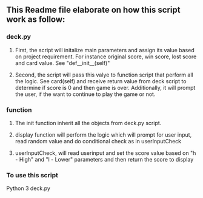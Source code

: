 ## This Readme file elaborate on how this script work as follow:
### deck.py
 1. First, the script will initalize main parameters and assign its value based on project requirement. For instance original score, win score, lost score and card value. See "def__init__(self)"

2. Second, the script will pass this valye to function script that perform all the logic. See card(self) and receive return value from deck script to determine if score is 0 and then game is over. Additionally, it will prompt the user, if the want to continue to play the game or not.

### function
1. The init function inherit all the objects from deck.py script. 

2. display function will perform the logic which will prompt for user input, read random value and do conditional check as in userInputCheck

3. userInputCheck, will read userinput and set the score value based on "h - High" and "l - Lower" parameters and then return the score to     display

### To use this script
Python 3 deck.py


